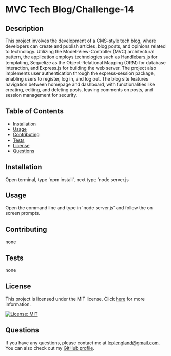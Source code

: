 # MVC Tech Blog/Challenge-14


## Description

This project involves the development of a CMS-style tech blog, where developers can create and publish articles, blog posts, and opinions related to technology. Utilizing the Model-View-Controller (MVC) architectural pattern, the application employs technologies such as Handlebars.js for templating, Sequelize as the Object-Relational Mapping (ORM) for database interaction, and Express.js for building the web server. The project also implements user authentication through the express-session package, enabling users to register, log in, and log out. The blog site features navigation between homepage and dashboard, with functionalities like creating, editing, and deleting posts, leaving comments on posts, and session management for security.

## Table of Contents

- [Installation](#installation)
- [Usage](#usage)
- [Contributing](#contributing)
- [Tests](#tests)
- [License](#license)
- [Questions](#questions)

## Installation

Open terminal, type 'npm install', next type 'node server.js

## Usage

Open the command line and type in 'node server.js' and follow the on screen prompts.

## Contributing

none

## Tests

none

## License

This project is licensed under the MIT license. Click [here](https://opensource.org/licenses/MIT) for more information.

[![License: MIT](https://img.shields.io/badge/License-MIT-yellow.svg)](https://opensource.org/licenses/MIT)


## Questions

If you have any questions, please contact me at lcplengland@gmail.com. You can also check out my [GitHub profile](https://github.com/https://github.com/github.com/JordanEngland).
